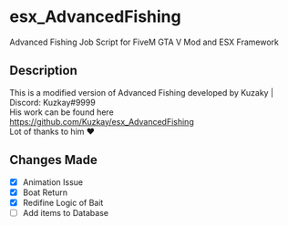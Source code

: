 # esx_AdvancedFishing
Advanced Fishing Job Script for FiveM GTA V Mod and ESX Framework 

## Description
This is a modified version of Advanced Fishing developed by Kuzaky | Discord: Kuzkay#9999 <br>
His work can be found here https://github.com/Kuzkay/esx_AdvancedFishing <br>
Lot of thanks to him ❤

## Changes Made
- [x] Animation Issue 
- [x] Boat Return
- [x] Redifine Logic of Bait
- [ ] Add items to Database
